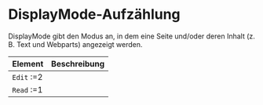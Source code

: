 # <a name="displaymode-enumeration"></a>DisplayMode-Aufzählung
DisplayMode gibt den Modus an, in dem eine Seite und/oder deren Inhalt (z. B. Text und Webparts) angezeigt werden.

| Element	       | Beschreibung|
|:-------------|:-------|
|`Edit` :=2      |  |
|`Read` :=1      |  |
